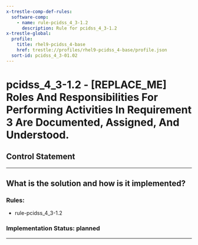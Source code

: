 ```yaml
---
x-trestle-comp-def-rules:
  software-comp:
    - name: rule-pcidss_4_3-1.2
      description: Rule for pcidss_4_3-1.2
x-trestle-global:
  profile:
    title: rhel9-pcidss_4-base
    href: trestle://profiles/rhel9-pcidss_4-base/profile.json
  sort-id: pcidss_4_3-01.02
---
```


# pcidss_4_3-1.2 - \[REPLACE_ME\] Roles And Responsibilities For Performing Activities In Requirement 3 Are Documented, Assigned, And Understood.

## Control Statement

______________________________________________________________________

## What is the solution and how is it implemented?

<!-- For implementation status enter one of: implemented, partial, planned, alternative, not-applicable -->

<!-- Note that the list of rules under ### Rules: is read-only and changes will not be captured after assembly to JSON -->

<!-- Add control implementation description here for control: pcidss_4_3-1.2 -->

### Rules:

  - rule-pcidss_4_3-1.2

### Implementation Status: planned

______________________________________________________________________
